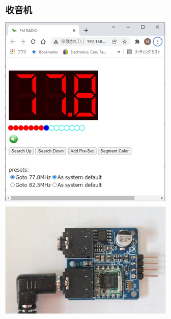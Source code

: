 # 收音机

![fm-radio](.assest/README/146466018-221b7d81-4eb1-4798-8371-2aca658488bd.jpg)

![tea5767-1](.assest/README/146292319-adf96f9a-f076-4b4f-be9f-2a2928c0b92f.JPG)